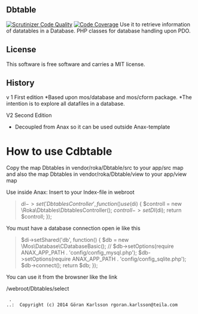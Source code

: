 Dbtable
---------------------------

[![Scrutinizer Code Quality](https://scrutinizer-ci.com/g/roka13/roka/badges/quality-score.png?b=master)](https://scrutinizer-ci.com/g/roka13/roka/?branch=master)
[![Code Coverage](https://scrutinizer-ci.com/g/roka13/roka/badges/coverage.png?b=master)](https://scrutinizer-ci.com/g/roka13/roka/?branch=master)
Use it  to retrieve information of datatables 
in a Database. 
PHP classes for database handling upon PDO.

License 
------------------
This software is free software and carries a MIT license.

History
-----------------------------------
v 1 First edition
*Based upon mos/database and mos/cform package.
*The intention is to explore all datafiles in a database.

V2 Second Edition
* Decoupled from Anax so it can be used outside Anax-template

How to use Cdbtable  
===================
Copy the map Dbtables in vendor/roka/Dbtable/src to your app/src map  
and also the map Dbtables in vendor/roka/Dbtable/view to your app/view map    

Use inside Anax:
Insert to your Index-file in webroot  
  
> $di->set('DbtablesController', function() use ($di) {
    $controll = new \Roka\Dbtables\DbtablesController();
    $controll->setDI($di);
    return $controll;
});

You must have a database connection open ie like this   
  
> $di->setShared('db', function() {
    $db = new \Mos\Database\CDatabaseBasic();
  // $db->setOptions(require ANAX_APP_PATH . 'config/config_mysql.php');
	 $db->setOptions(require ANAX_APP_PATH . 'config/config_sqlite.php');
    $db->connect();
    return $db;
});

You can use it from the browsner like the link

/webroot/Dbtables/select

```
 .  
..:  Copyright (c) 2014 Göran Karlsson rgoran.karlsson@teila.com
```


